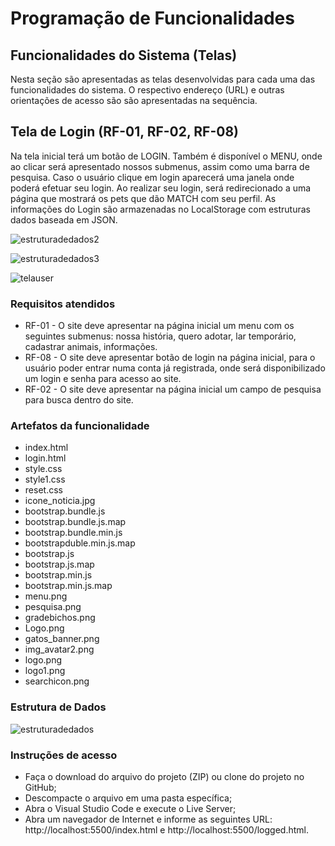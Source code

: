# Programação de Funcionalidades

## Funcionalidades do Sistema (Telas)
Nesta seção são apresentadas as telas desenvolvidas para cada uma das funcionalidades do sistema. O respectivo endereço (URL) e outras orientações de acesso são são apresentadas na sequência.


## Tela de Login (RF-01, RF-02, RF-08)
Na tela inicial terá um botão de LOGIN. Também é disponível o MENU, onde ao clicar será apresentado nossos submenus, assim como uma barra de pesquisa. Caso o usuário clique em login aparecerá uma janela onde poderá efetuar seu login. Ao realizar seu login, será redirecionado a uma página que mostrará os pets que dão MATCH com seu perfil. As informações do Login são armazenadas no LocalStorage com estruturas dados baseada em JSON. 

 ![estruturadedados2](https://user-images.githubusercontent.com/83349744/138613489-fbe264b4-b386-4387-aad9-4dcf537e8077.jpg)
 
![estruturadedados3](https://user-images.githubusercontent.com/83349744/138613624-b3cbde5b-7be6-42f2-a7ff-27851c47589e.jpg)

![telauser](https://user-images.githubusercontent.com/83349744/138616795-a05641fa-898b-494c-9c0c-517e3c164b4d.jpg)


### Requisitos atendidos
-	RF-01 - O site deve apresentar na página inicial um menu com os seguintes submenus: nossa história, quero adotar, lar temporário, cadastrar animais, informações.
-	RF-08 - O site deve apresentar botão de login na página inicial, para o usuário poder entrar numa conta já registrada, onde será disponibilizado um login e senha para acesso ao site.
- RF-02 - O site deve apresentar na página inicial um campo de pesquisa para busca dentro do site.

### Artefatos da funcionalidade

-	index.html
-	login.html
-	style.css
-	style1.css
-	reset.css
-	icone_noticia.jpg
- bootstrap.bundle.js
- bootstrap.bundle.js.map
- bootstrap.bundle.min.js
- bootstrapduble.min.js.map
- bootstrap.js
- bootstrap.js.map
- bootstrap.min.js
- bootstrap.min.js.map
- menu.png
- pesquisa.png
- gradebichos.png
- Logo.png
- gatos_banner.png
- img_avatar2.png
- logo.png
- logo1.png
- searchicon.png


### Estrutura de Dados
            
   ![estruturadedados](https://user-images.githubusercontent.com/83349744/138613403-8da9e9f8-dcdd-4270-a69c-316840a7865b.jpg)




### Instruções de acesso
-	Faça o download do arquivo do projeto (ZIP) ou clone do projeto no GitHub;
-	Descompacte o arquivo em uma pasta específica;
-	Abra o Visual Studio Code e execute o Live Server;
-	Abra um navegador de Internet e informe as seguintes URL: http://localhost:5500/index.html e http://localhost:5500/logged.html.



